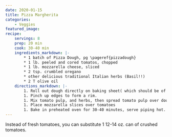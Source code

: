 ```yaml
---
date: 2020-01-15
title: Pizza Margherita
categories:
    - Veggies
featured_image: 
recipe:
    servings: 8 
    prep: 20 min
    cook: 30-40 min
    ingredients_markdown: |-
        * 1 batch of Pizza Dough, pg \pageref{pizzadough}
        * 1 lb. peeled and cored tomatos, chopped
        * 1 lb. mozzarella cheese, sliced
        * 2 tsp. crumbled oregano
        * other delicious traditional Italian herbs (Basil!!)
        * 2 T olive oil
    directions_markdown: |-
        1. Roll out dough directly on baking sheet( which should be of metal),
        1. Pinch up edges to form a rim.
        1. Mix tomato pulp, and herbs, then spread tomato pulp over dough.
        1. Place mozzarella slices over tomatoes
        1. Bake in preheated oven for 30-40 minutes, serve piping hot.
---
```

Instead of fresh tomatoes, you can substitute 1 12-14 oz. can of crushed tomatoes. 
